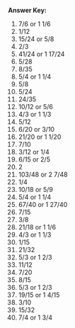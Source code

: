 **Answer Key:**

1. 7/6 or 1 1/6
2. 1/12
3. 15/24 or 5/8
4. 2/3
5. 41/24 or 1 17/24
6. 5/28
7. 8/35
8. 5/4 or 1 1/4
9. 5/8
10. 5/24
11. 24/35
12. 10/12 or 5/6
13. 4/3 or 1 1/3
14. 5/12
15. 6/20 or 3/10
16. 21/20 or 1 1/20
17. 7/10
18. 3/12 or 1/4
19. 6/15 or 2/5
20. 2
21. 103/48 or 2 7/48
22. 1/4
23. 10/18 or 5/9
24. 5/4 or 1 1/4
25. 67/40 or 1 27/40
26. 7/15
27. 3/8
28. 21/18 or 1 1/6
29. 4/3 or 1 1/3
30. 1/15
31. 21/32
32. 5/3 or 1 2/3
33. 11/12
34. 7/20
35. 8/15
36. 5/3 or 1 2/3
37. 19/15 or 1 4/15
38. 3/10
39. 15/32
40. 7/4 or 1 3/4
